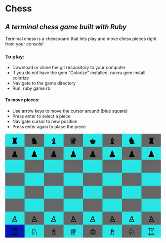 # Chess

## *A terminal chess game built with Ruby*

Terminal chess is a chessboard that lets play and move chess pieces right from your console!

### To play:

  * Download or clone the git respository to your computer
  * If you do not have the gem "Colorize" installed, run:ru gem install colorize
  * Navigate to the game directory
  * Run: ruby game.rb

#### To move pieces:

  * Use arrow keys to move the cursor around (blue square)
  * Press enter to select a piece
  * Navigate cursor to new position
  * Press enter again to place the piece

![Chess](/terminal_chess.png)
